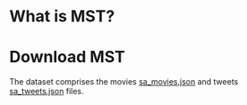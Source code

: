 # What is MST?

# Download MST
The dataset comprises the movies [sa_movies.json](sa_movies.json) and tweets [sa_tweets.json](sa_tweets.json) files.
